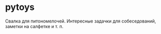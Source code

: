 # pytoys
Свалка для питономелочей. Интересные задачки для собеседований, заметки на салфетке и т. п.
